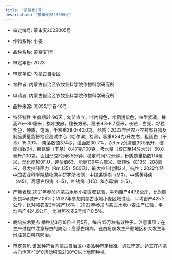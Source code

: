 ```yaml
---
title: "蒙紫麦1号"
description: "蒙审麦2023005号"
---
```

* 审定编号:  蒙审麦2023005号

*  作物名称:  小麦

*  品种名称:  蒙紫麦1号

*  审定年份:  2023

*  审定单位:  内蒙古自治区

* 育种者:  内蒙古自治区农牧业科学院作物科学研究所

*  申请者:  内蒙古自治区农牧业科学院作物科学研究所

*  品种来源:  漯055/宁春46号

*  特征特性
生育期91-96天；幼苗直立，叶片绿色，叶鞘浅紫色，株型紧凑，株高76—80厘米，旗叶披散，穗长方形，穗长9.3-9.7厘米，长芒，白壳，籽粒紫色，硬质，饱满，千粒重38.0-40.0克。品质：2022年经农业农村部谷物及制品质量监督检验测试中心（哈尔滨）检测，容重834克/升左右，粗蛋白（干基）15.09%，降落数值374秒，湿面筋30.7%，Zeleny沉淀值33.5毫升，硬度指数64，赖氨酸（干基）0.47克/100克，吸水量（校正至14%水分）60.0毫升/100克，面团形成时间6.5分钟，稳定时间7.2分钟，粉质质量指数114毫米，弱化度100F.U，评价值63，能量136平方厘米，延伸性（E135）208毫米，最大拉伸阻力（Rm.135）500EU，最大拉伸比例2.4。抗性：2022年经中国农业科学院植物保护研究所检测，中抗条锈病（MR），中感黄矮病（MS），高感白粉病（HS），叶锈病（HS）和赤霉病（HS）。

*  产量表现
2021年参加内蒙古水地小麦区域试验，平均亩产447.8公斤，比对照永良4号减产7.08%；2022年参加内蒙古水地小麦区域试验，平均亩产425.2公斤，比对照农麦2号减产1.6%；2022年参加内蒙古水地小麦生产试验，平均亩产424.6公斤，比对照农麦2号增产0.5%。

*  栽培技术要点
播种期3月10日-4月5日，每亩45万粒有效种子。注意事项：在生产过程中注意蚜虫的防治；高感白粉病，在白粉病发生严重地区和大发生年份注意白粉病防治。

*  审定意见
该品种符合内蒙古自治区小麦品种审定标准，通过审定。适宜在内蒙古自治区≥10℃活动积温2100℃以上地区种植。
